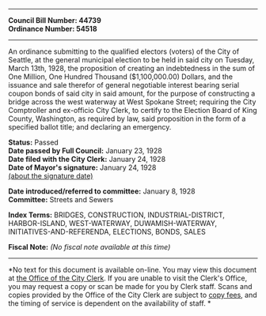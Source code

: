 * * * * *  
  
**Council Bill Number: [](#h0)[](#h2)44739**   
**Ordinance Number: 54518**  
  
* * * * *  
  
An ordinance submitting to the qualified electors (voters) of the City of Seattle, at the general municipal election to be held in said city on Tuesday, March 13th, 1928, the proposition of creating an indebtedness in the sum of One Million, One Hundred Thousand ($1,100,000.00) Dollars, and the issuance and sale therefor of general negotiable interest bearing serial coupon bonds of said city in said amount, for the purpose of constructing a bridge across the west waterway at West Spokane Street; requiring the City Comptroller and ex-officio City Clerk, to certify to the Election Board of King County, Washington, as required by law, said proposition in the form of a specified ballot title; and declaring an emergency.  
  
**Status:** Passed   
**Date passed by Full Council:** January 23, 1928   
**Date filed with the City Clerk:** January 24, 1928   
**Date of Mayor's signature:** January 24, 1928   
[(about the signature date)](/~public/approvaldate.htm)   
  
  
**Date introduced/referred to committee:** January 8, 1928   
**Committee:** Streets and Sewers   
  
**Index Terms:** BRIDGES, CONSTRUCTION, INDUSTRIAL-DISTRICT, HARBOR-ISLAND, WEST-WATERWAY, DUWAMISH-WATERWAY, INITIATIVES-AND-REFERENDA, ELECTIONS, BONDS, SALES  
  
**Fiscal Note:** *(No fiscal note available at this time)*  
  
* * * * *  
  
*No text for this document is available on-line. You may view this document at [the Office of the City Clerk](http://www.seattle.gov/leg/clerk/contactUs.htm). If you are unable to visit the Clerk's Office, you may request a copy or scan be made for you by Clerk staff. Scans and copies provided by the Office of the City Clerk are subject to [copy fees](http://clerk.seattle.gov/~public/clerkfees.htm), and the timing of service is dependent on the availability of staff. *  
  
  
